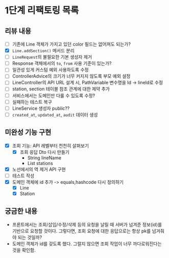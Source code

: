 # 1단계 리팩토링 목록

## 리뷰 내용
- [ ] 기존에 Line 객체가 가지고 있던 color 필드는 없어져도 되는가? 
- [x] `Line.addSection()` 메서드 분리
- [ ] `LineRequest`의 불필요한 기본 생성자 제거
- [ ] Response 객체에서의 `to`, `from` 사용 기준이 있는가?
- [ ] 일관성 있게 커스텀 예외 사용하도록 수정
- [ ] ControllerAdvice의 크기가 너무 커지지 않도록 부모 예외 설정
- [ ] LineController의 API URL 설계 시, PathVariable 변수명을 Id -> lineId로 수정
- [ ] station, section 테이블 참조 관계에 대한 제약 추가
- [ ] 서비스에서는 도메인만 다룰 수 있도록 수정?
- [ ] 실패하는 테스트 복구
- [ ] LineService 생성자 public?? 
- [ ] `created_at`, `updated_at`, `audit` 데이터 생성

## 미완성 기능 구현
- [x] 조회 기능: API 레벨부터 천천히 살펴보기
  - [x] 조회 응답 Dto 다시 만들기
    - String lineName
    - List<StationResponse> stations
- [x] 노선에서의 역 제거 API 구현
- [ ] 테스트 작성
- [x] 도메인 객체에 id 추가 -> equals,hashcode 다시 정의하기
  - [x] Line
  - [x] Station

## 궁금한 내용
- 프론트에서는 조회/삽입/수정/삭제 등의 요청을 날릴 때 서버가 넘겨준 정보(id)를 기반으로 요청할 것이다. 그렇다면, 조회 요청에 대한 응답으로는 항상 pk를 넘겨줘야 되는 것일까?
- 도메인 객체가 id를 갖도록 했다. 그럴지 않으면 조회 작업이 너무 까다로워진다는 것을 확인함. 
